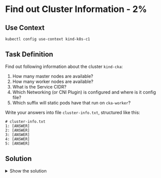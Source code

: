 # Find out Cluster Information - 2%

## Use Context

```shell
kubectl config use-context kind-k8s-c1
```

## Task Definition

Find out following information about the cluster `kind-cka`:
1. How many master nodes are available?
2. How many worker nodes are available?
3. What is the Service CIDR?
4. Which Networking (or CNI Plugin) is configured and where is it config file?
5. Which suffix will static pods have that run on `cka-worker`?

Write your answers into file `cluster-info.txt`, structured like this:

```shell
# cluster-info.txt
1: [ANSWER]
2: [ANSWER]
3: [ANSWER]
4: [ANSWER]
5: [ANSWER]
```

## Solution

<details>
  <summary>Show the solution</summary>

### How many master and worker nodes are available?

```shell
k get node
NAME                STATUS   ROLES           AGE    VERSION
cka-control-plane   Ready    control-plane   172m   v1.29.0
cka-worker          Ready    <none>          172m   v1.29.0
cka-worker2         Ready    <none>          172m   v1.29.0
```

We see one master and two workers.

### What is the Service CIDR?

```shell
docker exec -it cka-control-plane bash
root@cka-control-plane:/# cat /etc/kubernetes/manifests/kube-apiserver.yaml | grep range
    - --service-cluster-ip-range=10.96.0.0/16
```

### Which Networking (or CNI Plugin) is configured and where is its config file?

```shell
root@cka-control-plane:/# find /etc/cni/net.d/
/etc/cni/net.d/
/etc/cni/net.d/10-kindnet.conflist
root@cka-control-plane:/# cat /etc/cni/net.d/10-kindnet.conflist | grep cniVersion
        "cniVersion": "0.3.1",
```

By default, the kubelet looks into `/etc/cni/net.d/` to discover the CNI plugins. This will be the same on every master and worker nodes.

### Which suffix static pods have that run on cka-worker?

`-cka-worker`

## Result

The resulting `cluster-info.txt` file could look like:

```shell
# cluster-info.txt
1: 1
2: 2
3: 10.96.0.0/16
4: kindnet, /etc/cni/net.d/10-kindnet.conflist
5: -cka-worker
```
</details>
